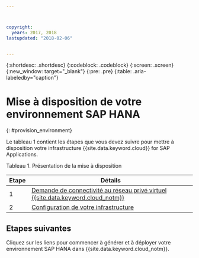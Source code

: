```yaml
---



copyright:
  years: 2017, 2018
lastupdated: "2018-02-06"


---
```


{:shortdesc: .shortdesc}
{:codeblock: .codeblock}
{:screen: .screen}
{:new_window: target="_blank"}
{:pre: .pre}
{:table: .aria-labeledby="caption"}


# Mise à disposition de votre environnement SAP HANA 
{: #provision_environment}

Le tableau 1 contient les étapes que vous devez suivre pour mettre à disposition votre infrastructure {{site.data.keyword.cloud}} for SAP Applications.  

Tableau 1. Présentation de la mise à disposition 

| Etape | Détails |
| --- | --- |
| 1 | [Demande de connectivité au réseau privé virtuel {{site.data.keyword.cloud_notm}}](/docs/infrastructure/sap-hana/hana-requesting-setting-up-VPN.html) |
| 2 | [Configuration de votre infrastructure](/docs/infrastructure/sap-hana/hana-setting-up-infrastructure.html) |

## Etapes suivantes

Cliquez sur les liens pour commencer à générer et à déployer votre environnement SAP HANA dans {{site.data.keyword.cloud_notm}}.
